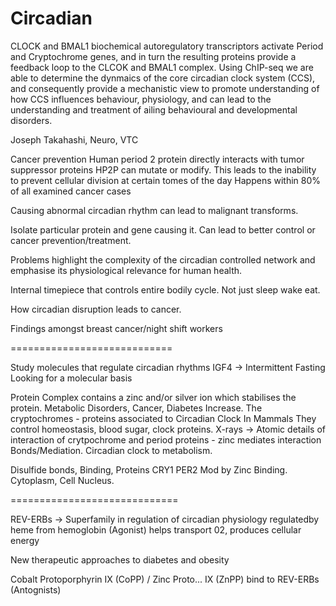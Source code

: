 Circadian
=========
CLOCK and BMAL1 biochemical autoregulatory transcriptors activate Period and Cryptochrome genes, and in turn the resulting proteins provide a feedback loop to the CLCOK and BMAL1 complex. Using ChIP-seq we are able to determine
the dynmaics of the core circadian clock system (CCS), and consequently provide a mechanistic view to promote understanding of how CCS influences behaviour, physiology, and can lead to the understanding and treatment of ailing behavioural and developmental disorders.

Joseph Takahashi, Neuro, VTC

Cancer prevention
Human period 2 protein directly interacts with tumor suppressor proteins
HP2P can mutate or modify. This leads to the inability to prevent cellular division at certain tomes of the day
Happens within 80% of all examined cancer cases

Causing abnormal circadian rhythm can lead to malignant transforms.

Isolate particular protein and gene causing it.
Can lead to better control or cancer prevention/treatment.

Problems highlight the complexity of the circadian controlled network
and emphasise its physiological relevance for human health.

Internal timepiece that controls entire bodily cycle. Not just sleep wake eat.

How circadian disruption leads to cancer.

Findings amongst breast cancer/night shift workers



============================

Study molecules that regulate circadian rhythms
IGF4 -> Intermittent Fasting
Looking for a molecular basis

Protein Complex contains a zinc and/or silver ion which stabilises the protein.
Metabolic Disorders, Cancer, Diabetes Increase.
The cryptochromes - proteins associated to Circadian Clock In Mammals
They control homeostasis, blood sugar, clock proteins.
X-rays -> Atomic details of interaction of crytpochrome and period proteins - zinc mediates interaction
Bonds/Mediation.
Circadian clock to metabolism.

Disulfide bonds, Binding, Proteins CRY1 PER2 Mod by Zinc Binding.
Cytoplasm, Cell Nucleus.

=============================

REV-ERBs -> Superfamily in regulation of circadian physiology
regulatedby heme from hemoglobin
(Agonist)
helps transport 02, produces cellular energy

New therapeutic approaches to diabetes and obesity

Cobalt Protoporphyrin IX (CoPP) / Zinc Proto... IX (ZnPP) bind to REV-ERBs
(Antognists)
